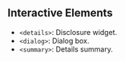 ## Interactive Elements
- `<details>`: Disclosure widget.
- `<dialog>`: Dialog box.
- `<summary>`: Details summary.